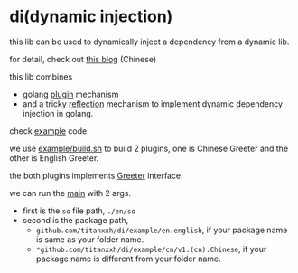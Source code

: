 #   di(dynamic injection)
this lib can be used to dynamically inject a dependency from a dynamic lib.

for detail, check out [this blog](https://titanxxh.com/2021/03/31/golang-dynamic-injection/) (Chinese)

this lib combines 
-   golang [plugin](https://golang.org/pkg/plugin/) mechanism 
-   and a tricky [reflection](api.go) mechanism 
to implement dynamic dependency injection in golang.

check [example](example/greeter/main.go) code. 

we use [example/build.sh](example/build.sh) to build 2 plugins, 
one is Chinese Greeter and the other is English Greeter.

the both plugins implements [Greeter](example/api.go) interface.

we can run the [main](example/greeter/main.go) with 2 args.
-   first is the `so` file path, `./en/so`
-   second is the package path, 
    -   `github.com/titanxxh/di/example/en.english`, if your package name is same as your folder name.
    -   `*github.com/titanxxh/di/example/cn/v1.(cn).Chinese`, if your package name is different from your folder name.